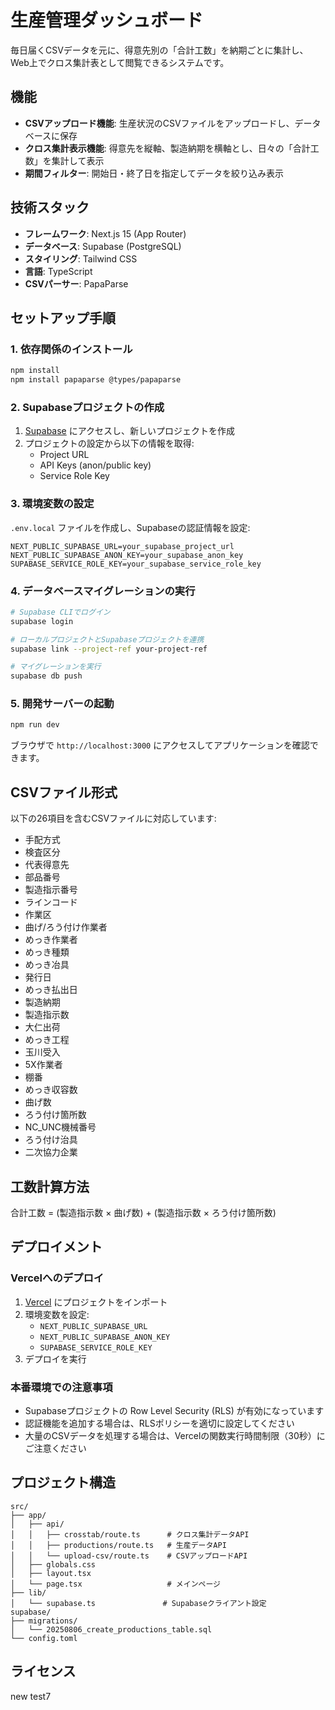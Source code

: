 # 生産管理ダッシュボード

毎日届くCSVデータを元に、得意先別の「合計工数」を納期ごとに集計し、Web上でクロス集計表として閲覧できるシステムです。

## 機能

- **CSVアップロード機能**: 生産状況のCSVファイルをアップロードし、データベースに保存
- **クロス集計表示機能**: 得意先を縦軸、製造納期を横軸とし、日々の「合計工数」を集計して表示
- **期間フィルター**: 開始日・終了日を指定してデータを絞り込み表示

## 技術スタック

- **フレームワーク**: Next.js 15 (App Router)
- **データベース**: Supabase (PostgreSQL)
- **スタイリング**: Tailwind CSS
- **言語**: TypeScript
- **CSVパーサー**: PapaParse

## セットアップ手順

### 1. 依存関係のインストール

```bash
npm install
npm install papaparse @types/papaparse
```

### 2. Supabaseプロジェクトの作成

1. [Supabase](https://supabase.com) にアクセスし、新しいプロジェクトを作成
2. プロジェクトの設定から以下の情報を取得:
   - Project URL
   - API Keys (anon/public key)
   - Service Role Key

### 3. 環境変数の設定

`.env.local` ファイルを作成し、Supabaseの認証情報を設定:

```env
NEXT_PUBLIC_SUPABASE_URL=your_supabase_project_url
NEXT_PUBLIC_SUPABASE_ANON_KEY=your_supabase_anon_key
SUPABASE_SERVICE_ROLE_KEY=your_supabase_service_role_key
```

### 4. データベースマイグレーションの実行

```bash
# Supabase CLIでログイン
supabase login

# ローカルプロジェクトとSupabaseプロジェクトを連携
supabase link --project-ref your-project-ref

# マイグレーションを実行
supabase db push
```

### 5. 開発サーバーの起動

```bash
npm run dev
```

ブラウザで `http://localhost:3000` にアクセスしてアプリケーションを確認できます。

## CSVファイル形式

以下の26項目を含むCSVファイルに対応しています:

- 手配方式
- 検査区分
- 代表得意先
- 部品番号
- 製造指示番号
- ラインコード
- 作業区
- 曲げ/ろう付け作業者
- めっき作業者
- めっき種類
- めっき冶具
- 発行日
- めっき払出日
- 製造納期
- 製造指示数
- 大仁出荷
- めっき工程
- 玉川受入
- 5X作業者
- 棚番
- めっき収容数
- 曲げ数
- ろう付け箇所数
- NC_UNC機械番号
- ろう付け治具
- 二次協力企業

## 工数計算方法

合計工数 = (製造指示数 × 曲げ数) + (製造指示数 × ろう付け箇所数)

## デプロイメント

### Vercelへのデプロイ

1. [Vercel](https://vercel.com) にプロジェクトをインポート
2. 環境変数を設定:
   - `NEXT_PUBLIC_SUPABASE_URL`
   - `NEXT_PUBLIC_SUPABASE_ANON_KEY`
   - `SUPABASE_SERVICE_ROLE_KEY`
3. デプロイを実行

### 本番環境での注意事項

- Supabaseプロジェクトの Row Level Security (RLS) が有効になっています
- 認証機能を追加する場合は、RLSポリシーを適切に設定してください
- 大量のCSVデータを処理する場合は、Vercelの関数実行時間制限（30秒）にご注意ください

## プロジェクト構造

```
src/
├── app/
│   ├── api/
│   │   ├── crosstab/route.ts      # クロス集計データAPI
│   │   ├── productions/route.ts   # 生産データAPI
│   │   └── upload-csv/route.ts    # CSVアップロードAPI
│   ├── globals.css
│   ├── layout.tsx
│   └── page.tsx                   # メインページ
├── lib/
│   └── supabase.ts               # Supabaseクライアント設定
supabase/
├── migrations/
│   └── 20250806_create_productions_table.sql
└── config.toml
```

## ライセンス
new test7
